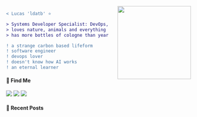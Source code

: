 
<img align="right" height="200" style="margin-left: 25px" src="https://i.imgur.com/Tznn1IZ.gif"/>


```diff
< Lucas 'ldatb' ⭐

> Systems Developer Specialist: DevOps, QA & Automation;
> loves nature, animals and everything in between;
> has more bottles of cologne than years of experience;

! a strange carbon based lifeform
! ‍software engineer
! devops lover
! doesn't know how AI works
! an eternal learner
```


#### 🔗 Find Me

<a href="https://dev.to/ldatb"><img src="https://img.shields.io/badge/dev.to-0A0A0A?style=for-the-badge&logo=dev.to&logoColor=white"></img></a>
<a href="https://www.linkedin.com/in/lucasdeataides/"><img src="https://img.shields.io/badge/LinkedIn-0077B5?style=for-the-badge&logo=linkedin&logoColor=white"></img></a>
<a href="https://www.polywork.com/ldatb"><img src="https://img.shields.io/badge/Polywork-0077B5?style=for-the-badge&logo=polywork&logoColor=white"></img></a>


#### 📕 Recent Posts

<!-- BLOG:START -->
<!-- BLOG:END -->
